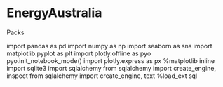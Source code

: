 # EnergyAustralia

Packs

import pandas as pd
import numpy as np
import seaborn as sns
import matplotlib.pyplot as plt
import plotly.offline as pyo
pyo.init_notebook_mode()
import plotly.express as px
%matplotlib inline
import sqlite3
import sqlalchemy
from sqlalchemy import create_engine, inspect
from sqlalchemy import create_engine, text
%load_ext sql

